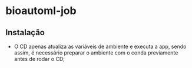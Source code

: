 # bioautoml-job 

## Instalação
 - O CD apenas atualiza as variáveis de ambiente e executa a app, sendo assim, é necessário preparar o ambiente com o conda previamente antes de rodar o CD;
